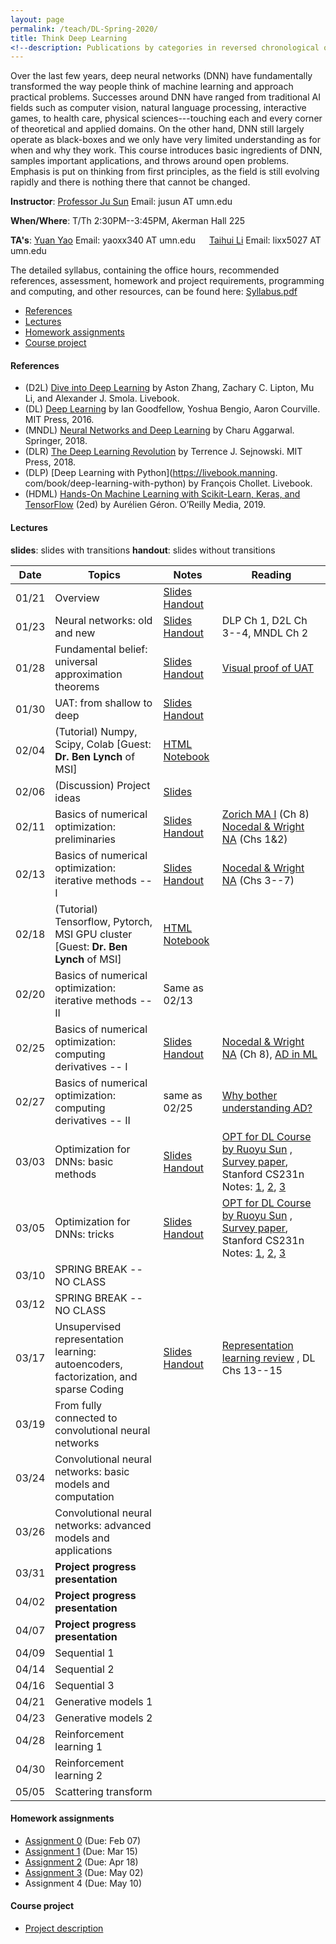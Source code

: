 ```yaml
---
layout: page
permalink: /teach/DL-Spring-2020/
title: Think Deep Learning
<!--description: Publications by categories in reversed chronological order. -->
---
```


Over the last few years, deep neural networks (DNN) have fundamentally transformed the way people think of machine learning and approach practical problems. Successes around DNN have ranged from traditional AI fields such as computer vision, natural language processing, interactive games, to health care, physical sciences---touching each and every corner of theoretical and applied domains. On the other hand, DNN still largely operate as black-boxes and we only have very limited understanding as for when and why they work. This course introduces basic ingredients of DNN, samples important applications, and throws around open problems. Emphasis is put on thinking from first principles, as the field is still evolving rapidly and there is nothing there that cannot be changed.

**Instructor**: [Professor Ju Sun](https://sunju.org/)  Email: jusun AT umn.edu

**When/Where**: T/Th 2:30PM--3:45PM, Akerman Hall 225

**TA's**: [Yuan Yao](https://myaccount.umn.edu/lookup?SET_INSTITUTION=&UID=yaoxx340)  Email: yaoxx340 AT umn.edu   &emsp;    [Taihui Li](https://myaccount.umn.edu/lookup?SET_INSTITUTION=&UID=lixx5027) Email: lixx5027 AT umn.edu

The detailed syllabus, containing the office hours, recommended references, assessment, homework and project requirements, programming and computing, and other resources, can be found here: [Syllabus.pdf](Syllabus.pdf)

<!-- **Target**: Graduate and advanced undergrad students. Registration is based on permission from the instructor. If you're interested, please email Prof. Sun (jusun AT umn.edu) and describe your academic standing, relevant course experience, and research experience if any. -->

<!-- **No Panic**: <span style="color:red"> The enrollment has reached the cap. </span> While we're maintaining a waiting list, and may decide to increase the cap later, there's no guarantee. We're likely to re-run the course in fall 2020 and to make the course regular in the near future, and so please consider next iterations if you're not in. -->

<!-- **Prerequisite**: Introduction to machine learning or equivalent. Maturity in linear algebra, calculus, and basic probability is assumed. Familiarity with Python (esp. numpy, scipy) is necessary to complete the homework assignments and final projects.   -->

- [References](#references)
- [Lectures](#lectures)
- [Homework assignments](#homework-assignments)
- [Course project](#course-project)

#### References
- (D2L)  [Dive into Deep Learning](https://d2l.ai/) by Aston Zhang, Zachary C. Lipton,  Mu Li, and Alexander J. Smola. Livebook.
- (DL)  [Deep Learning](https://www.deeplearningbook.org/) by Ian Goodfellow, Yoshua Bengio, Aaron Courville. MIT Press, 2016.
- (MNDL) [Neural Networks and Deep Learning](https://www.springer.com/gp/book/9783319944623) by Charu Aggarwal. Springer, 2018.
- (DLR) [The Deep Learning Revolution](https://mitpress.mit.edu/books/deep-learning-revolution) by Terrence J. Sejnowski. MIT Press, 2018.
- (DLP) [Deep Learning with Python](https://livebook.manning.
com/book/deep-learning-with-python) by François Chollet. Livebook.
- (HDML) [Hands-On Machine Learning with Scikit-Learn, Keras, and TensorFlow](https://www.oreilly.com/library/view/hands-on-machine-learning/9781492032632/) (2ed) by Aurélien Géron. O’Reilly Media, 2019.

#### Lectures
**slides**: slides with transitions
**handout**: slides without transitions  

| Date  | Topics                                                                               | Notes                                                                     | Reading                                                                                                                                                                                                                                                                                                                                                |
| ----- | ------------------------------------------------------------------------------------ | ------------------------------------------------------------------------- | ------------------------------------------------------------------------------------------------------------------------------------------------------------------------------------------------------------------------------------------------------------------------------------------------------------------------------------------------------ |
| 01/21 | Overview                                                                             | [Slides](lecture-01-21-slides.pdf)  [Handout](lecture-01-21-handout.pdf)  |                                                                                                                                                                                                                                                                                                                                                        |
| 01/23 | Neural networks: old and new                                                         | [Slides](lecture-01-23-slides.pdf)  [Handout](lecture-01-23-handout.pdf)  | DLP Ch 1, D2L Ch 3--4, MNDL Ch 2                                                                                                                                                                                                                                                                                                                       |
| 01/28 | Fundamental belief: universal approximation theorems                                 | [Slides](lecture-01-28-slides.pdf)  [Handout](lecture-01-28-handout.pdf)  | [Visual proof of UAT](http://neuralnetworksanddeeplearning.com/chap4.html)                                                                                                                                                                                                                                                                             |
| 01/30 | UAT: from shallow to deep                                                            | [Slides](lecture-01-30-slides.pdf)  [Handout](lecture-01-30-handout.pdf)  |                                                                                                                                                                                                                                                                                                                                                        |
| 02/04 | (Tutorial) Numpy, Scipy, Colab [Guest: **Dr. Ben Lynch** of MSI]                     | [HTML](ColabNumPySciPy.html)  [Notebook](ColabNumPySciPy.ipynb)           |                                                                                                                                                                                                                                                                                                                                                        |
| 02/06 | (Discussion) Project ideas                                                           | [Slides](lecture-02-06-slides.pdf)                                        |                                                                                                                                                                                                                                                                                                                                                        |
| 02/11 | Basics of numerical optimization: preliminaries                                      | [Slides](lecture-02-11-slides.pdf)  [Handout](lecture-02-11-handout.pdf)  | [Zorich MA I](https://www.springer.com/gp/book/9783662487907) (Ch 8)       [Nocedal & Wright NA](https://www.springer.com/gp/book/9780387303031)  (Chs 1&2)                                                                                                                                                                                            |
| 02/13 | Basics of numerical optimization: iterative methods -- I                             | [Slides](lecture-02-13-slides.pdf)  [Handout](lecture-02-13-handout.pdf)  | [Nocedal & Wright NA](https://www.springer.com/gp/book/9780387303031)  (Chs 3--7)                                                                                                                                                                                                                                                                      |
| 02/18 | (Tutorial) Tensorflow, Pytorch, MSI GPU cluster [Guest: **Dr. Ben Lynch** of MSI]    | [HTML](TensorFlowPyTorch.html)        [Notebook](TensorFlowPyTorch.ipynb) |                                                                                                                                                                                                                                                                                                                                                        |
| 02/20 | Basics of numerical optimization: iterative methods -- II                            | Same as 02/13                                                             |                                                                                                                                                                                                                                                                                                                                                        |
| 02/25 | Basics of numerical optimization: computing derivatives -- I                         | [Slides](lecture-02-25-slides.pdf)  [Handout](lecture-02-25-handout.pdf)  | [Nocedal & Wright NA](https://www.springer.com/gp/book/9780387303031)  (Ch 8), [AD in  ML](http://jmlr.org/papers/v18/17-468.html)                                                                                                                                                                                                                     |
| 02/27 | Basics of numerical optimization: computing derivatives -- II                        | same as 02/25                                                             | [Why bother understanding AD? ](https://medium.com/@karpathy/yes-you-should-understand-backprop-e2f06eab496b)                                                                                                                                                                                                                                                                                                                                                      |
| 03/03 | Optimization for DNNs: basic methods                                                 | [Slides](lecture-03-03-slides.pdf)  [Handout](lecture-03-03-handout.pdf)  | [OPT for DL Course by Ruoyu Sun](https://wiki.illinois.edu/wiki/spaces/viewspace.action?key=IE598ODLSP19)   ,            [Survey paper](https://arxiv.org/abs/1912.08957), Stanford CS231n Notes: [1](https://cs231n.github.io/neural-networks-1/), [2](https://cs231n.github.io/neural-networks-2/), [3](https://cs231n.github.io/neural-networks-3/) |
| 03/05 | Optimization for DNNs: tricks                                                        | [Slides](lecture-03-05-slides.pdf)  [Handout](lecture-03-05-handout.pdf)  | [OPT for DL Course by Ruoyu Sun](https://wiki.illinois.edu/wiki/spaces/viewspace.action?key=IE598ODLSP19)   ,            [Survey paper](https://arxiv.org/abs/1912.08957), Stanford CS231n Notes: [1](https://cs231n.github.io/neural-networks-1/), [2](https://cs231n.github.io/neural-networks-2/), [3](https://cs231n.github.io/neural-networks-3/) |
| 03/10 | SPRING BREAK   -- NO CLASS                                                           |                                                                           |                                                                                                                                                                                                                                                                                                                                                        |
| 03/12 | SPRING BREAK   -- NO CLASS                                                           |                                                                           |                                                                                                                                                                                                                                                                                                                                                        |
| 03/17 | Unsupervised representation learning: autoencoders, factorization, and sparse Coding | [Slides](lecture-03-17-slides.pdf)  [Handout](lecture-03-17-handout.pdf)  | [Representation learning review](https://arxiv.org/abs/1206.5538)      ,               DL Chs 13--15                                                                                                                                                                                                                                                   |
| 03/19 | From fully connected to convolutional neural networks                                |                                                                           |                                                                                                                                                                                                                                                                                                                                                        |
| 03/24 | Convolutional neural networks: basic models and computation                          |                                                                           |                                                                                                                                                                                                                                                                                                                                                        |
| 03/26 | Convolutional neural networks: advanced models and applications                      |                                                                           |                                                                                                                                                                                                                                                                                                                                                        |
| 03/31 | **Project progress presentation**                                                    |                                                                           |                                                                                                                                                                                                                                                                                                                                                        |
| 04/02 | **Project progress presentation**                                                    |                                                                           |                                                                                                                                                                                                                                                                                                                                                        |
| 04/07 | **Project progress presentation**                                                    |                                                                           |                                                                                                                                                                                                                                                                                                                                                        |
| 04/09 | Sequential 1                                                                         |                                                                           |                                                                                                                                                                                                                                                                                                                                                        |
| 04/14 | Sequential 2                                                                         |                                                                           |                                                                                                                                                                                                                                                                                                                                                        |
| 04/16 | Sequential 3                                                                         |                                                                           |                                                                                                                                                                                                                                                                                                                                                        |
| 04/21 | Generative models 1                                                                  |                                                                           |                                                                                                                                                                                                                                                                                                                                                        |
| 04/23 | Generative models 2                                                                  |                                                                           |                                                                                                                                                                                                                                                                                                                                                        |
| 04/28 | Reinforcement learning 1                                                             |                                                                           |                                                                                                                                                                                                                                                                                                                                                        |
| 04/30 | Reinforcement learning 2                                                             |                                                                           |                                                                                                                                                                                                                                                                                                                                                        |
| 05/05 | Scattering transform                                                                                      |                                                                           |                                                                                                                                                                                                                                                                                                                                                        |


#### Homework assignments
- [Assignment 0](HW0.pdf) (Due: Feb 07)
- [Assignment 1](HW1.pdf) (Due: Mar 15)
- [Assignment 2](HW2.pdf) (Due: Apr 18)
- [Assignment 3](HW3.pdf) (Due: May 02)
- Assignment 4 (Due: May 10)


#### Course project
- [Project description](lecture-02-06-slides.pdf)

<!-- #### Tentative topics to cover: -->
